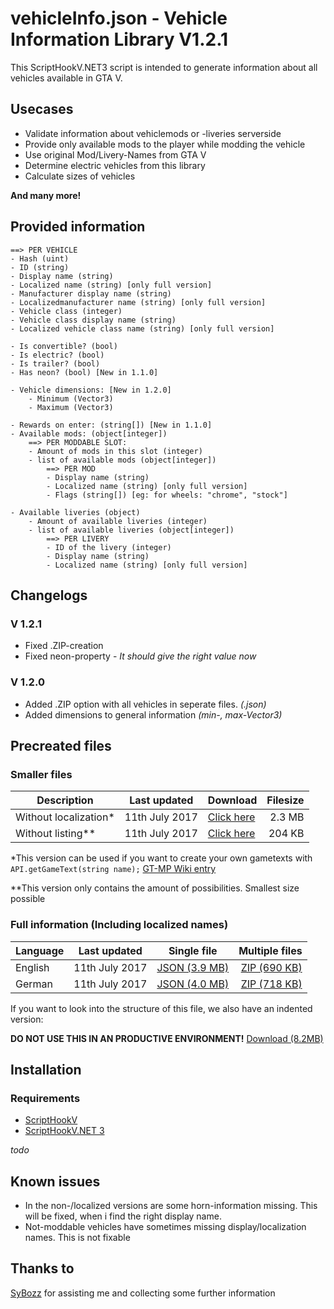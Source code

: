 # vehicleInfo.json - Vehicle Information Library V1.2.1
This ScriptHookV.NET3 script is intended to generate information about all vehicles available in GTA V. 

## Usecases
* Validate information about vehiclemods or -liveries serverside
* Provide only available mods to the player while modding the vehicle
* Use original Mod/Livery-Names from GTA V
* Determine electric vehicles from this library
* Calculate sizes of vehicles

**And many more!**

## Provided information
```
==> PER VEHICLE
- Hash (uint)
- ID (string)
- Display name (string)
- Localized name (string) [only full version]
- Manufacturer display name (string) 
- Localizedmanufacturer name (string) [only full version]
​- Vehicle class (integer)
​- Vehicle class display name (string)
​- Localized vehicle class name (string) [only full version]
​
- Is convertible? (bool)
- Is electric? (bool)
​- Is trailer? (bool)​
​- Has neon? (bool) [New in 1.1.0]​

- Vehicle dimensions: [New in 1.2.0]
    - Minimum (Vector3) 
    - Maximum (Vector3)
    ​
​- Rewards on enter: (string[]) [New in 1.1.0]
​- Available mods: (object[integer]​​)
​    ==> PER MODDABLE SLOT:
​    - Amount of mods in this slot (integer)
​    - list of available mods (object[integer])
​        ==> PER MOD
​        - Display name (string)
​        - Localized name (string) [only full version]
​        - Flags (string[]) [eg: for wheels: "chrome", "stock"]
​
​- Available liveries (object)
​    - Amount of available liveries (integer)
​    - list of available liveries (object[integer])
​        ==> PER LIVERY
​        - ID of the livery (integer)
​        - Display name (string)
​        - Localized name (string) [only full version]
```

## Changelogs
### V 1.2.1
* Fixed .ZIP-creation
* Fixed neon-property - *It should give the right value now*

### V 1.2.0
* Added .ZIP option with all vehicles in seperate files. *(<intHash>.json)*
* Added dimensions to general information *(min-, max-Vector3)*

## Precreated files
### Smaller files

Description | Last updated | Download | Filesize
--- | --- | --- | ---:
Without localization* | 11th July 2017 | [Click here](https://github.com/Micky5991/GT-MP-vehicleInfo/releases/download/V1.2.1/vehicleInfo.noloc.json) | 2.3 MB
Without listing** | 11th July 2017 | [Click here](https://github.com/Micky5991/GT-MP-vehicleInfo/releases/download/V1.2.1/vehicleInfo.nolist.json) | 204 KB

*This version can be used if you want to create your own gametexts with `API.getGameText(string name);` [GT-MP Wiki entry](https://wiki.gt-mp.net/index.php?title=GetGameText)

**This version only contains the amount of possibilities. Smallest size possible

### Full information (Including localized names)

Language | Last updated | Single file | Multiple files
--- | --- | --- | ---:
English | 11th July 2017 | [JSON (3.9 MB)](https://github.com/Micky5991/GT-MP-vehicleInfo/releases/download/V1.2.1/vehicleInfo-en.full.json) | [ZIP (690 KB)](https://github.com/Micky5991/GT-MP-vehicleInfo/releases/download/V1.2.1/vehicleInfo-en.zip)
German | 11th July 2017 | [JSON (4.0 MB)](https://github.com/Micky5991/GT-MP-vehicleInfo/releases/download/V1.2.1/vehicleInfo-de.full.json) | [ZIP (718 KB)](https://github.com/Micky5991/GT-MP-vehicleInfo/releases/download/V1.2.1/vehicleInfo-de.zip)

If you want to look into the structure of this file, we also have an indented version:

**DO NOT USE THIS IN AN PRODUCTIVE ENVIRONMENT!**
[Download (8.2MB)](https://github.com/Micky5991/GT-MP-vehicleInfo/releases/download/V1.2.1/vehicleInfo.ind.json)

## Installation
### Requirements
- [ScriptHookV](http://www.dev-c.com/gtav/scripthookv/)
- [ScriptHookV.NET 3](https://github.com/crosire/scripthookvdotnet)

_todo_

## Known issues
* In the non-/localized versions are some horn-information missing. This will be fixed, when i find the right display name.
* Not-moddable vehicles have sometimes missing display/localization names. This is not fixable

## Thanks to
[SyBozz](https://gt-mp.net/user/2198-sybozz/) for assisting me and collecting some further information


